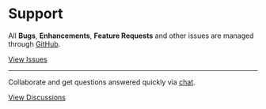 # Support

All **Bugs**, **Enhancements**, **Feature Requests** and other issues are managed through [GitHub](https://github.com/flipboxfactory/force/issues).

[View Issues](https://github.com/flipboxfactory/force/issues)

***

Collaborate and get questions answered quickly via [chat](https://gitter.im/flipboxfactory/force).

[View Discussions](https://gitter.im/flipboxfactory/force)